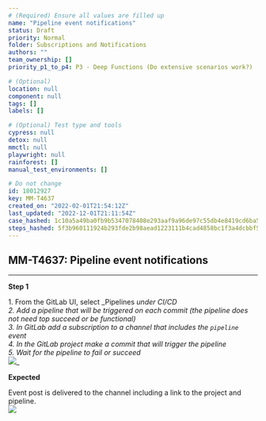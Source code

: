 ```yaml
---
# (Required) Ensure all values are filled up
name: "Pipeline event notifications"
status: Draft
priority: Normal
folder: Subscriptions and Notifications
authors: ""
team_ownership: []
priority_p1_to_p4: P3 - Deep Functions (Do extensive scenarios work?)

# (Optional)
location: null
component: null
tags: []
labels: []

# (Optional) Test type and tools
cypress: null
detox: null
mmctl: null
playwright: null
rainforest: []
manual_test_environments: []

# Do not change
id: 18012927
key: MM-T4637
created_on: "2022-02-01T21:54:12Z"
last_updated: "2022-12-01T21:11:54Z"
case_hashed: 1c10a5a49ba0fb9b5347078408e293aaf9a96de97c55db4e8419cd6ba50a0e36dc8d50c33d5f7bc4276d7a48ecf63b4b
steps_hashed: 5f3b960111924b293fde2b98aead1223111b4cad4858bc1f3a4dcbbf559337f911519e79b76903015f503132e2f6c40b
---
```


<!-- (Auto-generated) Based on frontmatter's "key" and "name" -->

## MM-T4637: Pipeline event notifications

---

**Step 1**

1\. From the GitLab UI, select \_Pipelines _under _CI/CD_\
2\. Add a pipeline that will be triggered on each commit (the pipeline does not need top succeed or be functional)\
3\. In GitLab add a subscription to a channel that includes the `pipeline` event\
4\. In the GitLab project make a commit that will trigger the pipeline\
5\. Wait for the pipeline to fail or succeed\
![](https://smartbear-tm4j-prod-us-west-2-attachment-rich-text.s3.us-west-2.amazonaws.com/embedded-f3277290f945470c4add5d21ef3dc7ca7b74388fc7152bfb6b99ae58c66a95a8-1643753900692-1643753900692.png)_\_

**Expected**

Event post is delivered to the channel including a link to the project and pipeline.\
![](https://smartbear-tm4j-prod-us-west-2-attachment-rich-text.s3.us-west-2.amazonaws.com/embedded-f3277290f945470c4add5d21ef3dc7ca7b74388fc7152bfb6b99ae58c66a95a8-1643753926355-1643753926355.png)
